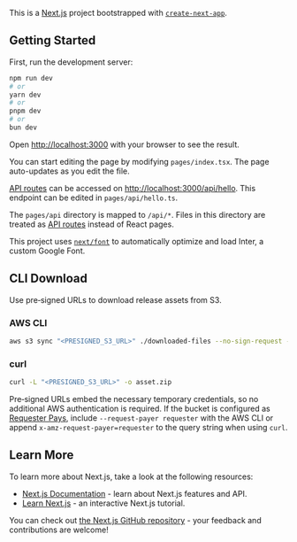 This is a [Next.js](https://nextjs.org/) project bootstrapped with [`create-next-app`](https://github.com/vercel/next.js/tree/canary/packages/create-next-app).

## Getting Started

First, run the development server:

```bash
npm run dev
# or
yarn dev
# or
pnpm dev
# or
bun dev
```

Open [http://localhost:3000](http://localhost:3000) with your browser to see the result.

You can start editing the page by modifying `pages/index.tsx`. The page auto-updates as you edit the file.

[API routes](https://nextjs.org/docs/api-routes/introduction) can be accessed on [http://localhost:3000/api/hello](http://localhost:3000/api/hello). This endpoint can be edited in `pages/api/hello.ts`.

The `pages/api` directory is mapped to `/api/*`. Files in this directory are treated as [API routes](https://nextjs.org/docs/api-routes/introduction) instead of React pages.

This project uses [`next/font`](https://nextjs.org/docs/basic-features/font-optimization) to automatically optimize and load Inter, a custom Google Font.

## CLI Download

Use pre‑signed URLs to download release assets from S3.

### AWS CLI

```bash
aws s3 sync "<PRESIGNED_S3_URL>" ./downloaded-files --no-sign-request --request-payer requester
```

### curl

```bash
curl -L "<PRESIGNED_S3_URL>" -o asset.zip
```

Pre‑signed URLs embed the necessary temporary credentials, so no additional AWS
authentication is required. If the bucket is configured as
[Requester Pays](https://docs.aws.amazon.com/AmazonS3/latest/userguide/RequesterPaysBuckets.html),
include `--request-payer requester` with the AWS CLI or append
`x-amz-request-payer=requester` to the query string when using `curl`.

## Learn More

To learn more about Next.js, take a look at the following resources:

- [Next.js Documentation](https://nextjs.org/docs) - learn about Next.js features and API.
- [Learn Next.js](https://nextjs.org/learn) - an interactive Next.js tutorial.

You can check out [the Next.js GitHub repository](https://github.com/vercel/next.js/) - your feedback and contributions are welcome!



